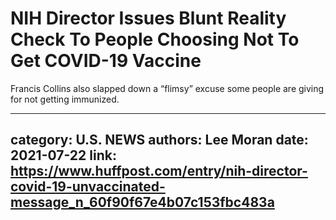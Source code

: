# NIH Director Issues Blunt Reality Check To People Choosing Not To Get COVID-19 Vaccine

Francis Collins also slapped down a “flimsy” excuse some people are giving for not getting immunized.

---
category: U.S. NEWS
authors: Lee Moran
date: 2021-07-22
link: https://www.huffpost.com/entry/nih-director-covid-19-unvaccinated-message_n_60f90f67e4b07c153fbc483a
---
